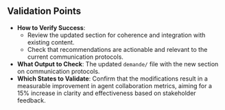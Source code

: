 ## Validation Points
- **How to Verify Success**:
  - Review the updated section for coherence and integration with existing content.
  - Check that recommendations are actionable and relevant to the current communication protocols.
- **What Output to Check**: The updated `demande/` file with the new section on communication protocols.
- **Which States to Validate**: Confirm that the modifications result in a measurable improvement in agent collaboration metrics, aiming for a 15% increase in clarity and effectiveness based on stakeholder feedback.
